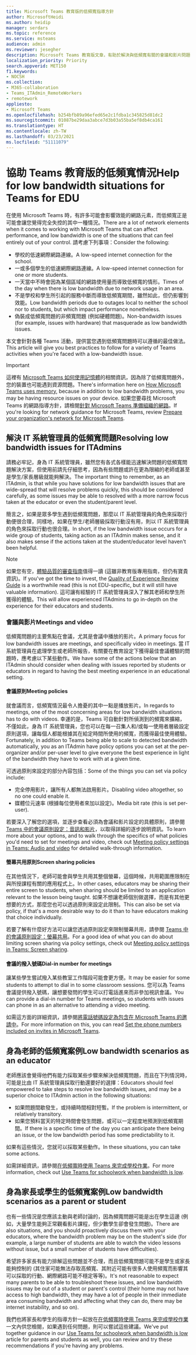 ```yaml
---
title: Microsoft Teams 教育版的低頻寬指導方針
author: MicrosoftHeidi
ms.author: heidip
manager: serdars
ms.topic: reference
ms.service: msteams
audience: admin
ms.reviewer: jesegher
description: Microsoft Teams 教育版文章，有助於解決與低頻寬有關的會議和影片問題。 無論您身為家長、老師還是 IT 系統管理員，都有選項可改善 Teams 的使用體驗。
localization_priority: Priority
search.appverid: MET150
f1.keywords:
- NOCSH
ms.collection:
- M365-collaboration
- Teams_ITAdmin_RemoteWorkers
- remotework
appliesto:
- Microsoft Teams
ms.openlocfilehash: b254bfb89a96efed65e2c1fdba1c345825d81dc2
ms.sourcegitcommit: 01087be29daa3abce7d3b03a55ba5ef8db4ca161
ms.translationtype: HT
ms.contentlocale: zh-TW
ms.lasthandoff: 03/23/2021
ms.locfileid: "51111079"
---
```

# <a name="help-for-low-bandwidth-situations-for-teams-for-edu"></a><span data-ttu-id="f6155-104">協助 Teams 教育版的低頻寬情況</span><span class="sxs-lookup"><span data-stu-id="f6155-104">Help for low bandwidth situations for Teams for EDU</span></span>

<span data-ttu-id="f6155-105">在使用 Microsoft Teams 時，有許多可能會影響效能的網路元素，而低頻寬正是可能會讓您覺得完全失控的其中一種情況。</span><span class="sxs-lookup"><span data-stu-id="f6155-105">There are a lot of network elements when it comes to working with Microsoft Teams that can affect performance, and low bandwidth is one of the situations that can feel entirely out of your control.</span></span> <span data-ttu-id="f6155-106">請考慮下列事項：</span><span class="sxs-lookup"><span data-stu-id="f6155-106">Consider the following:</span></span>

- <span data-ttu-id="f6155-107">學校的低速網際網路連線。</span><span class="sxs-lookup"><span data-stu-id="f6155-107">A low-speed internet connection for the school.</span></span>
- <span data-ttu-id="f6155-108">一或多個學生的低速網際網路連線。</span><span class="sxs-lookup"><span data-stu-id="f6155-108">A low-speed internet connection for one or more students.</span></span>
- <span data-ttu-id="f6155-109">一天當中不時會因為某個區域的網路使用量而導致低頻寬的情形。</span><span class="sxs-lookup"><span data-stu-id="f6155-109">Times of the day when there is low bandwidth due to network usage in an area.</span></span>
- <span data-ttu-id="f6155-110">不是學校和學生所引起的服務中斷而導致低頻寬期間，雖然如此，但仍影響到效能。</span><span class="sxs-lookup"><span data-stu-id="f6155-110">Low bandwidth periods due to outages local to neither the school nor to students, but which impact performance nonetheless.</span></span>
- <span data-ttu-id="f6155-111">偽裝成低頻寬問題的非頻寬問題 (例如硬體問題)。</span><span class="sxs-lookup"><span data-stu-id="f6155-111">Non-bandwidth issues (for example, issues with hardware) that masquerade as low bandwidth issues.</span></span>

<span data-ttu-id="f6155-112">本文會針對各種 Teams 活動，提供當您遇到低頻寬問題時可以遵循的最佳做法。</span><span class="sxs-lookup"><span data-stu-id="f6155-112">This article will give you best practices to follow for a variety of Teams activities when you're faced with a low-bandwidth issue.</span></span>

> [!IMPORTANT]
> <span data-ttu-id="f6155-113">這裡有 [Microsoft Teams 如何使用記憶體](teams-memory-usage-perf.md)的相關資訊，因為除了低頻寬問題外，您的裝置也可能遇到資源問題。</span><span class="sxs-lookup"><span data-stu-id="f6155-113">There's information here on [How Microsoft Teams uses memory](teams-memory-usage-perf.md), because in addition to low bandwidth problems, you may be having resource issues on your device.</span></span> <span data-ttu-id="f6155-114">如果您要尋找 Microsoft Teams 的網路指導方針，請檢閱[針對 Microsoft Teams 準備組織的網路](prepare-network.md)。</span><span class="sxs-lookup"><span data-stu-id="f6155-114">If you're looking for network guidance for Microsoft Teams, review [Prepare your organization's network for Microsoft Teams](prepare-network.md).</span></span>

## <a name="resolving-low-bandwidth-issues-for-itadmins"></a><span data-ttu-id="f6155-115">解決 IT 系統管理員的低頻寬問題</span><span class="sxs-lookup"><span data-stu-id="f6155-115">Resolving low bandwidth issues for ITAdmins</span></span>

<span data-ttu-id="f6155-116">請務必牢記，身為 IT 系統管理員，雖然您有各式各樣能迅速解決問題的低頻寬問題解決方案，但使用前請先仔細思考，因為有些問題或許在更為限縮的老師或甚至是學生/家長層級就能夠解決。</span><span class="sxs-lookup"><span data-stu-id="f6155-116">The important thing to remember, as an ITAdmin, is that while you have solutions for low bandwidth issues that are wide-spread that will resolve problems quickly, this should be considered carefully, as some issues may be able to resolved with a more narrow focus taken at the educator or even the student/parent level.</span></span>

<span data-ttu-id="f6155-117">簡言之，如果是眾多學生遇到低頻寬問題，那麼以 IT 系統管理員的角色來採取行動便很合理，同樣地，如果在學生/老師層級採取行動沒有用，則以 IT 系統管理員的角色來採取行動也很合理。</span><span class="sxs-lookup"><span data-stu-id="f6155-117">In short, if the low bandwidth issue occurs for a wide group of students, taking action as an ITAdmin makes sense, and it also makes sense if the actions taken at the student/educator level haven't been helpful.</span></span>

> [!NOTE]
> <span data-ttu-id="f6155-118">如果您有空，[體驗品質的審查指南](quality-of-experience-review-guide.md)值得一讀 (這雖非教育版專用指南，但仍有寶貴資訊)。</span><span class="sxs-lookup"><span data-stu-id="f6155-118">If you've got the time to invest, the [Quality of Experience Review Guide](quality-of-experience-review-guide.md) is a worthwhile read (this is not EDU-specific, but it will still have valuable information).</span></span> <span data-ttu-id="f6155-119">這可讓有經驗的 IT 系統管理員深入了解其老師和學生所獲得的體驗。</span><span class="sxs-lookup"><span data-stu-id="f6155-119">This will allow experienced ITAdmins to go in-depth on the experience for their educators and students.</span></span>

### <a name="meetings-and-video"></a><span data-ttu-id="f6155-120">會議與影片</span><span class="sxs-lookup"><span data-stu-id="f6155-120">Meetings and video</span></span>

<span data-ttu-id="f6155-121">低頻寬問題的主要焦點在會議，尤其是會議中播放的影片。</span><span class="sxs-lookup"><span data-stu-id="f6155-121">A primary focus for low bandwidth issues are meetings, and specifically video in meetings.</span></span> <span data-ttu-id="f6155-122">當 IT 系統管理員在處理學生或老師所報告，有關要在教育設定下獲得最佳會議體驗的問題時，應考慮以下某些動作。</span><span class="sxs-lookup"><span data-stu-id="f6155-122">We have some of the actions below that an ITAdmin should consider when dealing with issues reported by students or educators in regard to having the best meeting experience in an educational setting.</span></span>

#### <a name="meeting-policies"></a><span data-ttu-id="f6155-123">會議原則</span><span class="sxs-lookup"><span data-stu-id="f6155-123">Meeting policies</span></span>

<span data-ttu-id="f6155-124">就會議而言，低頻寬情況最令人擔憂的其中一點是播放影片。</span><span class="sxs-lookup"><span data-stu-id="f6155-124">In regards to meetings, one of the most concerning areas for low bandwidth situations has to do with videos.</span></span> <span data-ttu-id="f6155-125">幸運的是，Teams 可自動針對所偵測到的頻寬來擴縮，不僅如此，身為 IT 系統管理員，您也可以在每一召集人和/或每一使用者層級設定原則選項，讓每個人都能根據其在給定時間所使用的頻寬，而獲得最佳使用體驗。</span><span class="sxs-lookup"><span data-stu-id="f6155-125">Fortunately, in addition to Teams being able to scale to detected bandwidth automatically, you as an ITAdmin have policy options you can set at the per-organizer and/or per-user level to give everyone the best experience in light of the bandwidth they have to work with at a given time.</span></span>

<span data-ttu-id="f6155-126">可透過原則來設定的部分內容包括：</span><span class="sxs-lookup"><span data-stu-id="f6155-126">Some of the things you can set via policy include:</span></span>

- <span data-ttu-id="f6155-127">完全停用影片，讓所有人都無法啟用影片。</span><span class="sxs-lookup"><span data-stu-id="f6155-127">Disabling video altogether, so no one could enable it.</span></span>
- <span data-ttu-id="f6155-128">媒體位元速率 (根據每位使用者來加以設定)。</span><span class="sxs-lookup"><span data-stu-id="f6155-128">Media bit rate (this is set per-user).</span></span>

<span data-ttu-id="f6155-129">若要深入了解您的選項，並逐步查看必須為會議和影片設定的具體原則，請參閱 [Teams 中的會議原則設定：音訊和影片](./meeting-policies-in-teams.md#meeting-policy-settings---audio--video)，以取得詳細的逐步說明資訊。</span><span class="sxs-lookup"><span data-stu-id="f6155-129">To learn more about your options, and to walk through the specifics of what policies you'd need to set for meetings and video, check out [Meeting policy settings in Teams: Audio and video](./meeting-policies-in-teams.md#meeting-policy-settings---audio--video) for detailed walk-through information.</span></span>

#### <a name="screen-sharing-policies"></a><span data-ttu-id="f6155-130">螢幕共用原則</span><span class="sxs-lookup"><span data-stu-id="f6155-130">Screen sharing policies</span></span>

<span data-ttu-id="f6155-131">在其他情況下，老師可能會與學生共用其整個螢幕，這個時候，共用範圍應限制在與所授課程有關的應用程式上。</span><span class="sxs-lookup"><span data-stu-id="f6155-131">In other cases, educators may be sharing their entire screen to students, when sharing should be limited to an application relevant to the lesson being taught.</span></span> <span data-ttu-id="f6155-132">如果不想讓老師個別做選擇，而是有其他更想要的方式，那麼您也可以透過原則來設定此限制。</span><span class="sxs-lookup"><span data-stu-id="f6155-132">This can also be set via policy, if that's a more desirable way to do it than to have educators making that choice individually.</span></span>

<span data-ttu-id="f6155-133">若要了解有什麼好方法可以讓您透過原則設定來限制螢幕共用，請參閱 [Teams 中的會議原則設定：螢幕共用](./meeting-policies-in-teams.md#meeting-policy-settings---audio--video)。</span><span class="sxs-lookup"><span data-stu-id="f6155-133">For a good idea of what you can do about limiting screen sharing via policy settings, check out [Meeting policy settings in Teams: Screen sharing](./meeting-policies-in-teams.md#meeting-policy-settings---audio--video).</span></span>

#### <a name="dial-in-number-for-meetings"></a><span data-ttu-id="f6155-134">會議的撥入號碼</span><span class="sxs-lookup"><span data-stu-id="f6155-134">Dial-in number for meetings</span></span>

<span data-ttu-id="f6155-135">讓某些學生嘗試撥入某些教室工作階段可能會更方便。</span><span class="sxs-lookup"><span data-stu-id="f6155-135">It may be easier for some students to attempt to dial in to some classroom sessions.</span></span> <span data-ttu-id="f6155-136">您可以為 Teams 會議提供撥入號碼，讓想要發問的學生可以打電話進來而非參加視訊會議。</span><span class="sxs-lookup"><span data-stu-id="f6155-136">You can provide a dial-in number for Teams meetings, so students with issues can phone in as an alternative to attending a video meeting.</span></span>

<span data-ttu-id="f6155-137">如需這方面的詳細資訊，請參閱[將電話號碼設定為包含在 Microsoft Teams 的邀請中](set-the-phone-numbers-included-on-invites-in-teams.md)。</span><span class="sxs-lookup"><span data-stu-id="f6155-137">For more information on this, you can read [Set the phone numbers included on invites in Microsoft Teams](set-the-phone-numbers-included-on-invites-in-teams.md).</span></span>

## <a name="low-bandwidth-scenarios-as-an-educator"></a><span data-ttu-id="f6155-138">身為老師的低頻寬案例</span><span class="sxs-lookup"><span data-stu-id="f6155-138">Low bandwidth scenarios as an educator</span></span>

<span data-ttu-id="f6155-139">老師應該會覺得他們有能力採取某些步驟來解決低頻寬問題，而且在下列情況時，可能是比由 IT 系統管理員採取行動還要好的選擇：</span><span class="sxs-lookup"><span data-stu-id="f6155-139">Educators should feel empowered to take steps to resolve low bandwidth issues, and may be a superior choice to ITAdmin action in the following situations:</span></span>

- <span data-ttu-id="f6155-140">如果問題間歇發生，或持續時間相對短暫。</span><span class="sxs-lookup"><span data-stu-id="f6155-140">If the problem is intermittent, or relatively transitory.</span></span>
- <span data-ttu-id="f6155-141">如果您預料當天的特定時間會發生問題，或可以一定程度地預測到低頻寬期間。</span><span class="sxs-lookup"><span data-stu-id="f6155-141">If there is a specific time of the day you can anticipate there being an issue, or the low bandwidth period has some predictability to it.</span></span>

<span data-ttu-id="f6155-142">如果有這些情況，您就可以採取某些動作。</span><span class="sxs-lookup"><span data-stu-id="f6155-142">In these situations, you can take some actions.</span></span>

<span data-ttu-id="f6155-143">如需詳細資訊，請參閱[在低頻寬時使用 Teams 來完成學校作業](https://support.office.com/article/use-teams-for-schoolwork-when-bandwidth-is-low-5c5675f7-1b55-471a-9daa-ec1e6df38262)。</span><span class="sxs-lookup"><span data-stu-id="f6155-143">For more information, check out [Use Teams for schoolwork when bandwidth is low](https://support.office.com/article/use-teams-for-schoolwork-when-bandwidth-is-low-5c5675f7-1b55-471a-9daa-ec1e6df38262).</span></span>

## <a name="low-bandwidth-scenarios-as-a-parent-or-student"></a><span data-ttu-id="f6155-144">身為家長或學生的低頻寬案例</span><span class="sxs-lookup"><span data-stu-id="f6155-144">Low bandwidth scenarios as a parent or student</span></span>

<span data-ttu-id="f6155-145">也有一些情況是您應該主動與老師討論的，因為頻寬問題可能是出在學生這邊 (例如，大量學生能夠正常觀看影片課程，但少數學生卻會發生問題)。</span><span class="sxs-lookup"><span data-stu-id="f6155-145">There are also situations, and you should proactively discuss them with your educators, where the bandwidth problem may be on the student's side (for example, a large number of students are able to watch the video lessons without issue, but a small number of students have difficulties).</span></span>

<span data-ttu-id="f6155-146">希望許多家長有能力排解這些問題並不合理，而且低頻寬問題可能不是學生或家長能夠控制的 (其住家可能無法存取高頻寬、其附近可能有很多人使用頻寬而影響其可以採取的行動、網際網路可能不穩定等等)。</span><span class="sxs-lookup"><span data-stu-id="f6155-146">It's not reasonable to expect many parents to be able to troubleshoot these issues, and low bandwidth issues may be out of a student or parent's control (their home may not have access to high bandwidth, they may have a lot of people in their immediate area consuming bandwidth and affecting what they can do, there may be internet instability, and so on).</span></span>

<span data-ttu-id="f6155-147">我們也將家長和學生的指導方針一起放在[在低頻寬時使用 Teams 來完成學校作業](https://support.office.com/article/use-teams-for-schoolwork-when-bandwidth-is-low-5c5675f7-1b55-471a-9daa-ec1e6df38262)一文內供您檢閱，如果遇到任何問題，則可以嘗試這些建議。</span><span class="sxs-lookup"><span data-stu-id="f6155-147">We've put together guidance in our [Use Teams for schoolwork when bandwidth is low](https://support.office.com/article/use-teams-for-schoolwork-when-bandwidth-is-low-5c5675f7-1b55-471a-9daa-ec1e6df38262) article for parents and students as well, you can review and try these recommendations if you're having any problems.</span></span>